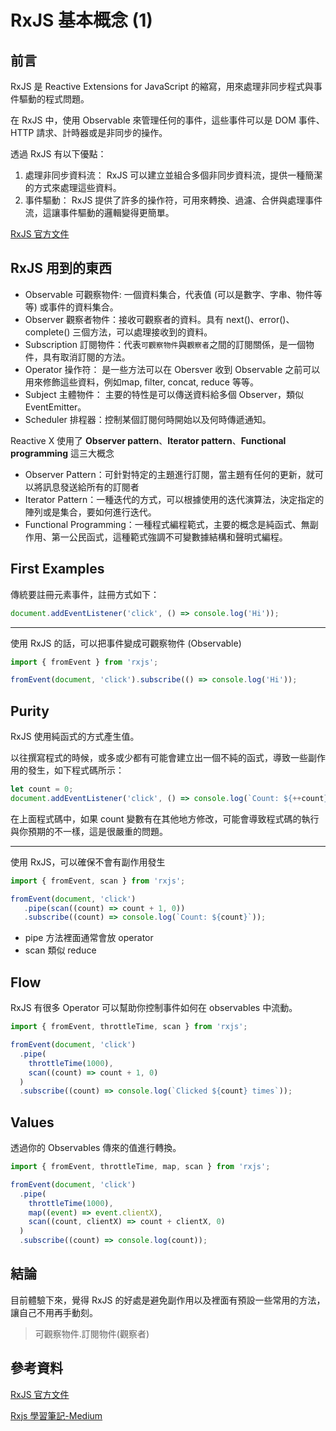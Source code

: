 # RxJS 基本概念 (1)

## 前言
RxJS 是 Reactive Extensions for JavaScript 的縮寫，用來處理非同步程式與事件驅動的程式問題。

在 RxJS 中，使用 Observable 來管理任何的事件，這些事件可以是 DOM 事件、HTTP 請求、計時器或是非同步的操作。

透過 RxJS 有以下優點：
1. 處理非同步資料流： RxJS 可以建立並組合多個非同步資料流，提供一種簡潔的方式來處理這些資料。
2. 事件驅動： RxJS 提供了許多的操作符，可用來轉換、過濾、合併與處理事件流，這讓事件驅動的邏輯變得更簡單。

[RxJS 官方文件](https://rxjs.dev/guide/overview)

## RxJS 用到的東西
- Observable 可觀察物件: 一個資料集合，代表值 (可以是數字、字串、物件等等) 或事件的資料集合。
- Observer 觀察者物件：接收可觀察者的資料。具有 next()、error()、complete() 三個方法，可以處理接收到的資料。
- Subscription 訂閱物件：代表`可觀察物件`與`觀察者`之間的訂閱關係，是一個物件，具有取消訂閱的方法。
- Operator 操作符： 是一些方法可以在 Obersver 收到 Observable 之前可以用來修飾這些資料，例如map, filter, concat, reduce 等等。
- Subject 主體物件： 主要的特性是可以傳送資料給多個 Observer，類似 EventEmitter。
- Scheduler 排程器：控制某個訂閱何時開始以及何時傳遞通知。

Reactive X 使用了 **Observer pattern**、**Iterator pattern**、**Functional programming** 這三大概念

- Observer Pattern：可針對特定的主題進行訂閱，當主題有任何的更新，就可以將訊息發送給所有的訂閱者
- Iterator Pattern：一種迭代的方式，可以根據使用的迭代演算法，決定指定的陣列或是集合，要如何進行迭代。
- Functional Programming：一種程式編程範式，主要的概念是純函式、無副作用、第一公民函式，這種範式強調不可變數據結構和聲明式編程。

## First Examples
傳統要註冊元素事件，註冊方式如下：

```js
document.addEventListener('click', () => console.log('Hi'));
```

<hr>
使用 RxJS 的話，可以把事件變成可觀察物件 (Observable)

```js
import { fromEvent } from 'rxjs';

fromEvent(document, 'click').subscribe(() => console.log('Hi'));
```
## Purity  
RxJS 使用純函式的方式產生值。

以往撰寫程式的時候，或多或少都有可能會建立出一個不純的函式，導致一些副作用的發生，如下程式碼所示：

```js
let count = 0;
document.addEventListener('click', () => console.log(`Count: ${++count}`))
```

在上面程式碼中，如果 count 變數有在其他地方修改，可能會導致程式碼的執行與你預期的不一樣，這是很嚴重的問題。

<hr>

使用 RxJS，可以確保不會有副作用發生

```js
import { fromEvent, scan } from 'rxjs';

fromEvent(document, 'click')
   .pipe(scan((count) => count + 1, 0))
   .subscribe((count) => console.log(`Count: ${count}`));
```

- pipe 方法裡面通常會放 operator
- scan 類似 reduce

## Flow
RxJS 有很多 Operator 可以幫助你控制事件如何在 observables 中流動。

```js
import { fromEvent, throttleTime, scan } from 'rxjs';

fromEvent(document, 'click')
  .pipe(
    throttleTime(1000),
    scan((count) => count + 1, 0)
  )
  .subscribe((count) => console.log(`Clicked ${count} times`));
```

## Values
透過你的 Observables 傳來的值進行轉換。

```js
import { fromEvent, throttleTime, map, scan } from 'rxjs';

fromEvent(document, 'click')
  .pipe(
    throttleTime(1000),
    map((event) => event.clientX),
    scan((count, clientX) => count + clientX, 0)
  )
  .subscribe((count) => console.log(count));
```

## 結論
目前體驗下來，覺得 RxJS 的好處是避免副作用以及裡面有預設一些常用的方法，讓自己不用再手動刻。

> 可觀察物件.訂閱物件(觀察者)

## 參考資料
[RxJS 官方文件](https://rxjs.dev/guide/overview)

[Rxjs 學習筆記-Medium](https://medium.com/@chen090/rxjs-%E5%AD%B8%E7%BF%92%E7%AD%86%E8%A8%98-1acbc04e25d0)